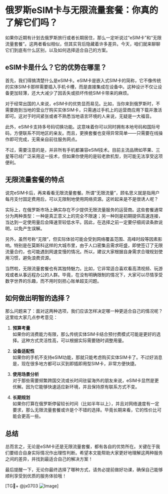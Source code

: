 # 俄罗斯eSIM卡与无限流量套餐：你真的了解它们吗？

如果你近期有计划去俄罗斯旅行或者长期居住，那么一定听说过“eSIM卡”和“无限流量套餐”。这两者看似相似，但其实背后隐藏着许多差异。今天，咱们就来聊聊它们到底有什么区别，以及如何选择适合自己的方案。

## eSIM卡是什么？它的优势在哪里？

首先，我们得搞清楚什么是eSIM卡。eSIM卡是嵌入式SIM卡的简称，它不像传统的实体SIM卡那样需要插入手机卡槽，而是直接集成在设备中。这种设计不仅让设备更加轻薄，还大大减少了因丢失或损坏传统SIM卡带来的麻烦。

对于经常出国的人来说，eSIM卡的优势显而易见。比如，当你来到俄罗斯时，不需要跑到当地的营业厅购买实体SIM卡，只需通过手机上的运营商应用下载并激活即可。这对于时间紧张或者不熟悉当地语言环境的人来说，无疑是一大福音。

此外，eSIM卡支持多号码切换功能。这意味着你可以同时拥有本地号码和国际号码，方便联系不同地区的亲友。而且，更换套餐也变得异常简单——只需要在线操作即可完成，无需亲自前往服务网点。

不过，需要注意的是，并非所有手机都兼容eSIM技术。目前主流品牌如苹果、三星等已经广泛采用这一技术，但如果你使用的是较老款机型，则可能无法享受这项便利。

## 无限流量套餐的特点

说完eSIM卡后，再来看看无限流量套餐。所谓“无限流量”，顾名思义就是指用户每月支付固定费用后，可以无限制地使用网络资源。这听起来是不是很诱人呢？

实际上，在俄罗斯市场上确实存在不少提供无限流量服务的运营商。这些套餐通常分为两种类型：一种是真正意义上的完全不限速；另一种则是初期提供高速连接，当达到一定使用量后会降速至较低水平。因此，在选择之前一定要仔细阅读条款说明，以免产生误解。

另外，虽然号称“无限”，但实际体验可能会受到网络覆盖范围、高峰时段等因素影响。特别是在莫斯科这样的大城市里，由于人口密集且需求旺盛，即使签订了无限流量合约，也可能遇到网速变慢的情况。所以，建议大家根据自身需求合理规划使用习惯，避免浪费资源。

当然啦，无限流量套餐也有其独特魅力。比如，它非常适合喜欢看高清视频、玩游戏或者从事远程办公的人群。毕竟，在没有明确限制的情况下，大家可以尽情享受数字世界的乐趣，而不用时刻担心账单超支问题。

## 如何做出明智的选择？

那么问题来了：面对这两种选项，我们应该怎样决定哪一种更适合自己的情况呢？这里给大家几点参考意见：

1. **预算考量**  
   如果你的消费能力有限，那么传统实体SIM卡结合预付费模式可能是更好的选择。这种方式灵活性高，可以根据实际需要随时调整用量。
   
2. **设备适配性**  
   如果你的手机不支持eSIM功能，那就只能考虑购买实体SIM卡了。不过好消息是，现在很多地方都可以买到即插即用型SIM卡，非常方便快捷。

3. **使用场景分析**  
   对于那些需要频繁跨国交流或长时间驻留海外的朋友来说，eSIM卡显然是更优解。因为它能够快速适应新环境，并且保持原有联系方式不变。

4. **长期规划**  
   如果你打算在俄罗斯停留较长时间（比如半年以上），并且对网络速度有一定要求，那么无限流量套餐或许是个不错的选择。毕竟长期来看，它的性价比可能会更高一些。

## 总结

总而言之，无论是eSIM卡还是无限流量套餐，都有各自的优势所在。关键在于我们要结合自身实际情况作出理性判断。希望本文能帮助大家更好地理解这两种服务之间的差异，并找到最适合自己的解决方案！

最后提醒一下，无论你最终选择了哪种方式，请务必提前做好功课，确保自己能够顺利享受到优质的服务体验哦！

[TG💪+ @jx0703 ![Image](https://github.com/user-attachments/assets/dbca1d08-cadb-493c-b0ec-ad6f7a83f270)]